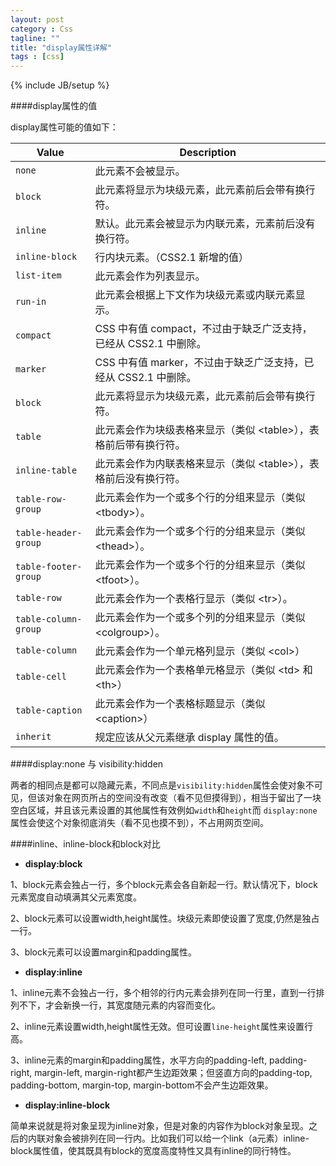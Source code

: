 ```yaml
---
layout: post
category : Css
tagline: ""
title: "display属性详解"
tags : [css]
---
```

{% include JB/setup %}


####display属性的值

display属性可能的值如下：

<table class="table table-bordered table-striped">
	<colgroup>
		<col class="span1"></col>
		<col class="span7"></col>
	</colgroup>
	<thead>
		<tr>
			<th>Value</th>
			<th>Description</th>
		</tr>
	</thead>
	<tbody>
		<tr>
			<td>
				<code>none</code>
			</td>
			<td>
				此元素不会被显示。
			</td>
		</tr>
		<tr>
			<td>
				<code>block</code>
			</td>
			<td>
				此元素将显示为块级元素，此元素前后会带有换行符。
			</td>
		</tr>
		<tr>
			<td>
				<code>inline</code>
			</td>
			<td>
				默认。此元素会被显示为内联元素，元素前后没有换行符。
			</td>
		</tr>
		<tr>
			<td>
				<code>inline-block</code>
			</td>
			<td>
				行内块元素。（CSS2.1 新增的值）
			</td>
		</tr>
		<tr>
			<td>
				<code>list-item</code>
			</td>
			<td>
				此元素会作为列表显示。
			</td>
		</tr>
		<tr>
			<td>
				<code>run-in</code>
			</td>
			<td>
				此元素会根据上下文作为块级元素或内联元素显示。
			</td>
		</tr>
		<tr>
			<td>
				<code>compact</code>
			</td>
			<td>
				CSS 中有值 compact，不过由于缺乏广泛支持，已经从 CSS2.1 中删除。
			</td>
		</tr>
		<tr>
			<td>
				<code>marker</code>
			</td>
			<td>
				CSS 中有值 marker，不过由于缺乏广泛支持，已经从 CSS2.1 中删除。
			</td>
		</tr>
		<tr>
			<td>
				<code>block</code>
			</td>
			<td>
				此元素将显示为块级元素，此元素前后会带有换行符。
			</td>
		</tr>
		<tr>
			<td>
				<code>table</code>
			</td>
			<td>
				此元素会作为块级表格来显示（类似 &lt;table&gt;），表格前后带有换行符。
			</td>
		</tr>
		<tr>
			<td>
				<code>inline-table</code>
			</td>
			<td>
				此元素会作为内联表格来显示（类似 &lt;table&gt;），表格前后没有换行符。
			</td>
		</tr>
		<tr>
			<td>
				<code>table-row-group</code>
			</td>
			<td>
				此元素会作为一个或多个行的分组来显示（类似 &lt;tbody&gt;）。
			</td>
		</tr>
		<tr>
			<td>
				<code>table-header-group</code>
			</td>
			<td>
				此元素会作为一个或多个行的分组来显示（类似 &lt;thead&gt;）。
			</td>
		</tr>
		<tr>
			<td>
				<code>table-footer-group</code>
			</td>
			<td>
				此元素会作为一个或多个行的分组来显示（类似 &lt;tfoot&gt;）。
			</td>
		</tr>
		<tr>
			<td>
				<code>table-row</code>
			</td>
			<td>
				此元素会作为一个表格行显示（类似 &lt;tr&gt;）。
			</td>
		</tr>
		<tr>
			<td>
				<code>table-column-group</code>
			</td>
			<td>
				此元素会作为一个或多个列的分组来显示（类似 &lt;colgroup&gt;）。
			</td>
		</tr>
		<tr>
			<td>
				<code>table-column</code>
			</td>
			<td>
				此元素会作为一个单元格列显示（类似 &lt;col&gt;）
			</td>
		</tr>
		<tr>
			<td>
				<code>table-cell</code>
			</td>
			<td>
				此元素会作为一个表格单元格显示（类似 &lt;td&gt; 和 &lt;th&gt;）
			</td>
		</tr>
		<tr>
			<td>
				<code>table-caption</code>
			</td>
			<td>
				此元素会作为一个表格标题显示（类似 &lt;caption&gt;）
			</td>
		</tr>
		<tr>
			<td>
				<code>inherit</code>
			</td>
			<td>
				规定应该从父元素继承 display 属性的值。
			</td>
		</tr>
	</tbody>
</table>

####display:none 与 visibility:hidden

两者的相同点是都可以隐藏元素，不同点是`visibility:hidden`属性会使对象不可见，但该对象在网页所占的空间没有改变（看不见但摸得到），相当于留出了一块空白区域，并且该元素设置的其他属性有效例如`width`和`height`而 `display:none`属性会使这个对象彻底消失（看不见也摸不到），不占用网页空间。

####inline、inline-block和block对比

- **display:block**

1、block元素会独占一行，多个block元素会各自新起一行。默认情况下，block元素宽度自动填满其父元素宽度。

2、block元素可以设置width,height属性。块级元素即使设置了宽度,仍然是独占一行。

3、block元素可以设置margin和padding属性。

- **display:inline**

1、inline元素不会独占一行，多个相邻的行内元素会排列在同一行里，直到一行排列不下，才会新换一行，其宽度随元素的内容而变化。
	
2、inline元素设置width,height属性无效。但可设置`line-height`属性来设置行高。
	
3、inline元素的margin和padding属性，水平方向的padding-left, padding-right, margin-left, margin-right都产生边距效果；但竖直方向的padding-top, padding-bottom, margin-top, margin-bottom不会产生边距效果。

- **display:inline-block**

简单来说就是将对象呈现为inline对象，但是对象的内容作为block对象呈现。之后的内联对象会被排列在同一行内。比如我们可以给一个link（a元素）inline-block属性值，使其既具有block的宽度高度特性又具有inline的同行特性。


